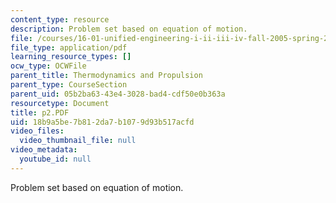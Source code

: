 ```yaml
---
content_type: resource
description: Problem set based on equation of motion.
file: /courses/16-01-unified-engineering-i-ii-iii-iv-fall-2005-spring-2006/18b9a5be7b812da7b1079d93b517acfd_p2.PDF
file_type: application/pdf
learning_resource_types: []
ocw_type: OCWFile
parent_title: Thermodynamics and Propulsion
parent_type: CourseSection
parent_uid: 05b2ba63-43e4-3028-bad4-cdf50e0b363a
resourcetype: Document
title: p2.PDF
uid: 18b9a5be-7b81-2da7-b107-9d93b517acfd
video_files:
  video_thumbnail_file: null
video_metadata:
  youtube_id: null
---
```

Problem set based on equation of motion.